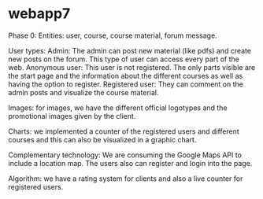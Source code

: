 # webapp7
Phase 0:
Entities: user, course, course material, forum message.

User types:
	Admin: The admin can post new material (like pdfs) and create new posts on the forum. This type of user can access every part of the web.
	Anonymous user: This user is not registered. The only parts visible are the start page and the information about the different courses as well as having the option to register.
	Registered user: They can comment on the admin posts and visualize the course material.

Images: for images, we have the different official logotypes and the promotional images given by the client.

Charts: we implemented a counter of the registered users and different courses and this can also be visualized in a graphic chart.

Complementary technology: We are consuming the Google Maps API to include a location map. The users also can register and login into the page.

Algorithm: we have a rating system for clients and also a live counter for registered users. 
